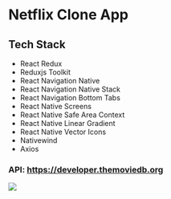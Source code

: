 # Netflix Clone App

## Tech Stack

- React Redux
- Reduxjs Toolkit
- React Navigation Native
- React Navigation Native Stack
- React Navigation Bottom Tabs
- React Native Screens
- React Native Safe Area Context
- React Native Linear Gradient
- React Native Vector Icons
- Nativewind
- Axios

### API: https://developer.themoviedb.org

![](NetflixClone.gif)
